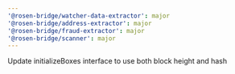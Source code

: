```yaml
---
'@rosen-bridge/watcher-data-extractor': major
'@rosen-bridge/address-extractor': major
'@rosen-bridge/fraud-extractor': major
'@rosen-bridge/scanner': major
---
```


Update initializeBoxes interface to use both block height and hash
